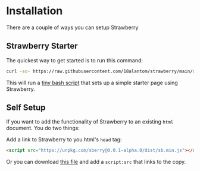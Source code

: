 # Installation

There are a couple of ways you can setup Strawberry

## Strawberry Starter

The quickest way to get started is to run this command:

```bash
curl -so- https://raw.githubusercontent.com/18alantom/strawberry/main/setup.sh | bash
```

This will run a [tiny bash script](https://github.com/18alantom/strawberry/blob/main/setup.sh) that sets up a simple starter page using Strawberry.

## Self Setup

If you want to add the functionality of Strawberry to an existing `html` document. You do two things:

Add a link to Strawberry to you html's `head` tag:

```html
<script src="https://unpkg.com/sberry@0.0.1-alpha.0/dist/sb.min.js"></script>
```

Or you can download [this file](https://raw.githubusercontent.com/18alantom/strawberry/main/dist/sb.min.js) and add a `script:src` that links to the copy.
